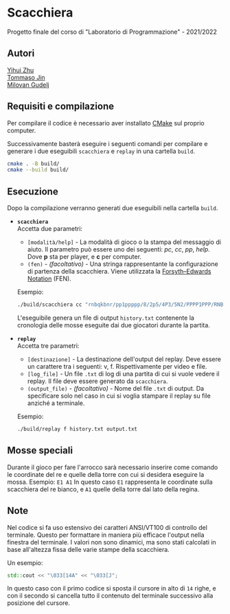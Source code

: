 # Scacchiera

Progetto finale del corso di "Laboratorio di Programmazione" - 2021/2022

## Autori

[Yihui Zhu](https://github.com/Aehronburn)  
[Tommaso Jin](https://github.com/JiNT1)  
[Milovan Gudelj](https://github.com/milovangudelj)

## Requisiti e compilazione

Per compilare il codice è necessario aver installato [CMake](https://cmake.org/) sul proprio computer.

Successivamente basterà eseguire i seguenti comandi per compilare e generare i due eseguibili `scacchiera` e `replay` in una cartella `build`.

```sh
cmake . -B build/
cmake --build build/
```

## Esecuzione

Dopo la compilazione verranno generati due eseguibili nella cartella `build`.

-  **`scacchiera`**  
   Accetta due parametri:

   -  `[modalità/help]` - La modalità di gioco o la stampa del messaggio di aiuto. Il parametro può essere uno dei seguenti: _pc_, _cc_, _pp_, _help_. Dove **p** sta per player, e **c** per computer.
   -  `(fen)` - _(facoltativo)_ - Una stringa rappresentante la configurazione di partenza della scacchiera. Viene utilizzata la [Forsyth–Edwards Notation](https://en.wikipedia.org/wiki/Forsyth%E2%80%93Edwards_Notation) (FEN).

   Esempio:

   ```sh
   ./build/scacchiera cc "rnbqkbnr/pp1ppppp/8/2p5/4P3/5N2/PPPP1PPP/RNBQKB1R b KQkq - 1 2"
   ```

   L'eseguibile genera un file di output `history.txt` contenente la cronologia delle mosse eseguite dai due giocatori durante la partita.

-  **`replay`**  
   Accetta tre parametri:

   -  `[destinazione]` - La destinazione dell'output del replay. Deve essere un carattere tra i seguenti: v, f. Rispettivamente per video e file.
   -  `[log_file]` - Un file `.txt` di log di una partita di cui si vuole vedere il replay. Il file deve essere generato da `scacchiera`.
   -  `(output_file)` - _(facoltativo)_ - Nome del file `.txt` di output. Da specificare solo nel caso in cui si voglia stampare il replay su file anziché a terminale.

   Esempio:

   ```sh
   ./build/replay f history.txt output.txt
   ```

## Mosse speciali

Durante il gioco per fare l'arrocco sarà necessario inserire come comando le coordinate del re e quelle della torre con cui si desidera eseguire la mossa.
Esempio:
`E1 A1`
In questo caso `E1` rappresenta le coordinate sulla scacchiera del re bianco, e `A1` quelle della torre dal lato della regina.

## Note

Nel codice si fa uso estensivo dei caratteri ANSI/VT100 di controllo del terminale. Questo per formattare in maniera più efficace l'output nella finestra del terminale. I valori non sono dinamici, ma sono stati calcolati in base all'altezza fissa delle varie stampe della scacchiera.

Un esempio:

```cxx
std::cout << "\033[14A" << "\033[J";
```

In questo caso con il primo codice si sposta il cursore in alto di `14` righe, e con il secondo si cancella tutto il contenuto del terminale successivo alla posizione del cursore.
